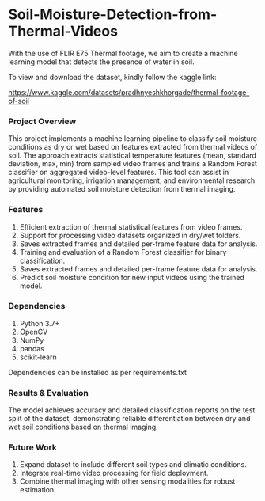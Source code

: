# Soil-Moisture-Detection-from-Thermal-Videos
With the use of FLIR E75 Thermal footage, we aim to create a machine learning model that detects the presence of water in soil. 

To view and download the dataset, kindly follow the kaggle link:

https://www.kaggle.com/datasets/pradhnyeshkhorgade/thermal-footage-of-soil

### Project Overview
This project implements a machine learning pipeline to classify soil moisture conditions as dry or wet based on features extracted from thermal videos of soil. The approach extracts statistical temperature features (mean, standard deviation, max, min) from sampled video frames and trains a Random Forest classifier on aggregated video-level features. This tool can assist in agricultural monitoring, irrigation management, and environmental research by providing automated soil moisture detection from thermal imaging.

### Features
1. Efficient extraction of thermal statistical features from video frames.
2. Support for processing video datasets organized in dry/wet folders.
3. Saves extracted frames and detailed per-frame feature data for analysis.
4. Training and evaluation of a Random Forest classifier for binary classification.
5. Saves extracted frames and detailed per-frame feature data for analysis.
6. Predict soil moisture condition for new input videos using the trained model.

### Dependencies
1. Python 3.7+
2. OpenCV
3. NumPy
4. pandas
5. scikit-learn

Dependencies can be installed as per requirements.txt

### Results & Evaluation
The model achieves accuracy and detailed classification reports on the test split of the dataset, demonstrating reliable differentiation between dry and wet soil conditions based on thermal imaging.

### Future Work
1. Expand dataset to include different soil types and climatic conditions.
2. Integrate real-time video processing for field deployment.
3. Combine thermal imaging with other sensing modalities for robust estimation.

